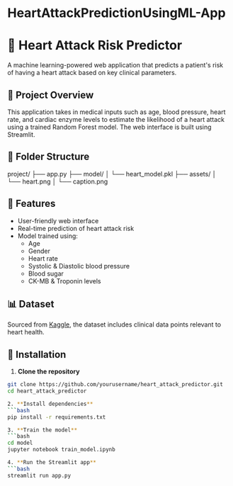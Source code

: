 # HeartAttackPredictionUsingML-App



# 💓 Heart Attack Risk Predictor

A machine learning-powered web application that predicts a patient's risk of having a heart attack based on key clinical parameters.

## 🧠 Project Overview

This application takes in medical inputs such as age, blood pressure, heart rate, and cardiac enzyme levels to estimate the likelihood of a heart attack using a trained Random Forest model. The web interface is built using Streamlit.

## 📁 Folder Structure

project/
├── app.py
├── model/
│   └── heart_model.pkl
├── assets/
│   └── heart.png
│   └── caption.png


## 🧪 Features

- User-friendly web interface
- Real-time prediction of heart attack risk
- Model trained using:
  - Age
  - Gender
  - Heart rate
  - Systolic & Diastolic blood pressure
  - Blood sugar
  - CK-MB & Troponin levels

## 📊 Dataset

Sourced from [Kaggle]([https://www.kaggle.com/](https://www.kaggle.com/datasets/fatemehmohammadinia/heart-attack-dataset-tarik-a-rashid/versions/1)), the dataset includes clinical data points relevant to heart health.

## 🚀 Installation

1. **Clone the repository**
```bash
git clone https://github.com/yourusername/heart_attack_predictor.git
cd heart_attack_predictor

2. **Install dependencies**
```bash
pip install -r requirements.txt

3. **Train the model**
```bash
cd model
jupyter notebook train_model.ipynb

4. **Run the Streamlit app**
```bash
streamlit run app.py

